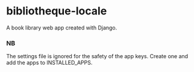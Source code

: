 # bibliotheque-locale
A book library web app created with Django.

### NB
The settings file is ignored for the safety of the app keys.
Create one and add the apps to INSTALLED_APPS.